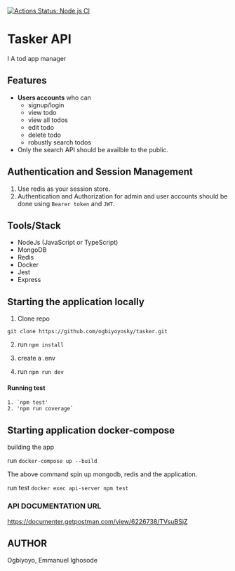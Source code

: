 [![Actions Status: Node.js CI](https://github.com/ogbiyoyosky/zeus/workflows/Node.js%20CI/badge.svg)](https://github.com/ogbiyoyosky/zeus/actions?query=workflow%3A"Node.js+CI")

# Tasker API


I A tod app manager

## Features

- **Users accounts** who can
  - signup/login
  - view todo
  - view all todos
  - edit todo
  - delete todo
  - robustly search todos
- Only the search API should be availble to the public.

## Authentication and Session Management

1. Use redis as your session store.
2. Authentication and Authorization for admin and user accounts should be done using `Bearer token` and `JWT`.

## Tools/Stack

- NodeJs (JavaScript or TypeScript)
- MongoDB
- Redis
- Docker
- Jest
- Express

## Starting the application locally

1. Clone repo

`git clone https://github.com/ogbiyoyosky/tasker.git`

2. run `npm install`

3. create a .env


5. run `npm run dev`

#### Running test

    1. `npm test'
    2. 'npm run coverage`

## Starting application docker-compose

building the app

run `docker-compose up --build`

The above command spin up mongodb, redis and the application.


run test `docker exec api-server npm test`

### API DOCUMENTATION URL
https://documenter.getpostman.com/view/6226738/TVsuBSjZ


## AUTHOR

Ogbiyoyo, Emmanuel Ighosode

